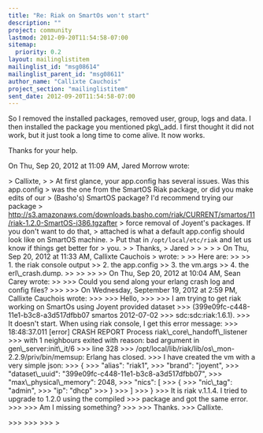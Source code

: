 ```yaml
---
title: "Re: Riak on SmartOs won't start"
description: ""
project: community
lastmod: 2012-09-20T11:54:58-07:00
sitemap:
  priority: 0.2
layout: mailinglistitem
mailinglist_id: "msg08614"
mailinglist_parent_id: "msg08611"
author_name: "Callixte Cauchois"
project_section: "mailinglistitem"
sent_date: 2012-09-20T11:54:58-07:00
---
```



So I removed the installed packages, removed user, group, logs and data. I
then installed the package you mentioned pkg\\_add. I first thought it did
not work, but it just took a long time to come alive. It now works.

Thanks for your help.

On Thu, Sep 20, 2012 at 11:09 AM, Jared Morrow  wrote:

&gt; Callixte,
&gt;
&gt; At first glance, your app.config has several issues. Was this app.config
&gt; was the one from the SmartOS Riak package, or did you make edits of our
&gt; (Basho's) SmartOS package? I'd recommend trying our package
&gt; http://s3.amazonaws.com/downloads.basho.com/riak/CURRENT/smartos/11/riak-1.2.0-SmartOS-i386.tgzafter
&gt; force removal of Joyent's packages. If you don't want to do that,
&gt; attached is what a default app.config should look like on SmartOS machine.
&gt; Put that in `/opt/local/etc/riak` and let us know if things get better for
&gt; you.
&gt;
&gt; Thanks,
&gt; Jared
&gt;
&gt;
&gt;
&gt;
&gt; On Thu, Sep 20, 2012 at 11:33 AM, Callixte Cauchois  &gt; wrote:
&gt;
&gt;&gt; Here are:
&gt;&gt;
&gt;&gt; 1. the riak console output
&gt;&gt; 2. the app.config
&gt;&gt; 3. the vm.args
&gt;&gt; 4. the erl\\_crash.dump.
&gt;&gt;
&gt;&gt;
&gt;&gt;
&gt;&gt; On Thu, Sep 20, 2012 at 10:04 AM, Sean Carey  wrote:
&gt;&gt;
&gt;&gt;&gt; Could you send along your erlang crash log and config files?
&gt;&gt;&gt;
&gt;&gt;&gt; On Wednesday, September 19, 2012 at 2:59 PM, Callixte Cauchois wrote:
&gt;&gt;&gt;
&gt;&gt;&gt; Hello,
&gt;&gt;&gt;
&gt;&gt;&gt; I am trying to get riak working on SmartOs using Joyent provided dataset
&gt;&gt;&gt; (399e09fc-c448-11e1-b3c8-a3d517dfbb07 smartos 2012-07-02
&gt;&gt;&gt; sdc:sdc:riak:1.6.1).
&gt;&gt;&gt; It doesn't start. When using riak console, I get this error message:
&gt;&gt;&gt; 18:48:37.011 [error] CRASH REPORT Process riak\\_core\\_handoff\\_listener
&gt;&gt;&gt; with 1 neighbours exited with reason: bad argument in gen\\_server:init\\_it/6
&gt;&gt;&gt; line 328
&gt;&gt;&gt; /opt/local/lib/riak/lib/os\\_mon-2.2.9/priv/bin/memsup: Erlang has closed.
&gt;&gt;&gt; I have created the vm with a very simple json:
&gt;&gt;&gt; {
&gt;&gt;&gt; "alias": "riak1",
&gt;&gt;&gt; "brand": "joyent",
&gt;&gt;&gt; "dataset\\_uuid": "399e09fc-c448-11e1-b3c8-a3d517dfbb07",
&gt;&gt;&gt; "max\\_physical\\_memory": 2048,
&gt;&gt;&gt; "nics": [
&gt;&gt;&gt; {
&gt;&gt;&gt; "nic\\_tag": "admin",
&gt;&gt;&gt; "ip": "dhcp"
&gt;&gt;&gt; }
&gt;&gt;&gt; ]
&gt;&gt;&gt; }
&gt;&gt;&gt; It is riak v.1.1.4. I tried to upgrade to 1.2.0 using the compiled
&gt;&gt;&gt; package and got the same error.
&gt;&gt;&gt;
&gt;&gt;&gt; Am I missing something?
&gt;&gt;&gt;
&gt;&gt;&gt; Thanks.
&gt;&gt;&gt; Callixte.

&gt;&gt;&gt;
&gt;&gt;&gt;
&gt;&gt;&gt;
&gt;
